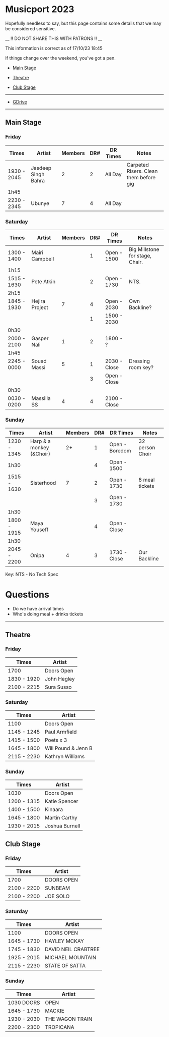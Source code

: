 # Musicport 2023

Hopefully needless to say, but this page contains some details that we may be considered sensitive. 

__ !! DO NOT SHARE THIS WITH PATRONS !! __

This information is correct as of 17/10/23 18:45

If things change over the weekend, you've got a pen.

- [Main Stage](Musicport23.md#main-stage)

- [Theatre](Musicport23.md#theatre)

- [Club Stage](Musicport23.md#club-stage)

---

- [GDrive](https://drive.google.com/drive/folders/1gEQrz5yg2ArXwWQ9UqjvI7DMlquL1Rcy)

---

## Main Stage

### Friday
| Times | Artist | Members | DR# | DR Times | Notes |
|---|---|---|---|---|---|
| 1930 - 2045 | Jasdeep Singh Bahra | 2 | 2 | All Day | Carpeted Risers. Clean them before gig
| 1h45 |
| 2230 - 2345 | Ubunye | 7| 4|All Day||

### Saturday
| Times | Artist | Members | DR# | DR Times | Notes |
|---|---|---|---|---|---|
| 1300 - 1400 | Mairi Campbell |   | 1 | Open - 1500 | Big Millstone for stage, Chair. |
| 1h15 |
| 1515 - 1630 | Pete Atkin     |   | 2 | Open - 1730 | NTS. |
| 2h15 |
| 1845 - 1930 | Hejira Project | 7 | 4 | Open - 2030 | Own Backline? |
|             |                |   | 1 | 1500 - 2030 |  |
| 0h30 |
| 2000 - 2100 | Gasper Nali    | 1 | 2 | 1800 - ?    |  |
| 1h45 |
| 2245 - 0000 | Souad Massi    | 5 | 1 | 2030 - Close | Dressing room key? |
|             |                |   | 3 | Open - Close | |
| 0h30 |
| 0030 - 0200 | Massilla SS    | 4 | 4 | 2100 - Close | | 

### Sunday
| Times | Artist | Members | DR# | DR Times | Notes |
|---|---|---|---|---|---|
|  1230 - 1345 | Harp & a monkey (&Choir) | 2+ | 1 | Open - Boredom | 32 person Choir |
| 1h30 | || 4 | Open - 1500 |
|  1515 - 1630 | Sisterhood               |  7 | 2 | Open - 1730 | 8 meal tickets |
|              |                          |    | 3 | Open - 1730 | |
| 1h30 |
|  1800 - 1915 | Maya Youseff             |    | 4 | Open - Close |  |
| 1h30 |
|  2045 - 2200 | Onipa                    | 4  | 3 | 1730 - Close | Our Backline |

Key:
NTS - No Tech Spec

# Questions

- Do we have arrival times 
- Who's doing meal + drinks tickets

---

## Theatre

### Friday

| Times | Artist |
| --- | --- |
| 1700  | Doors Open |
| 1830 - 1920 | John Hegley |
| 2100 - 2215 | Sura Susso |

### Saturday

| Times | Artist |
| --- | --- |
| 1100   | Doors Open |
| 1145 - 1245 | Paul Armfield |
| 1415 - 1500 | Poets x 3 |
| 1645 - 1800 | Will Pound & Jenn B |
| 2115 - 2230 | Kathryn Williams |

### Sunday

| Times | Artist |
| --- | --- |
|1030 | Doors Open |
|1200 - 1315 | Katie Spencer |
|1400 - 1500 | Kinaara |
|1645 - 1800 | Martin Carthy |
|1930 - 2015 | Joshua Burnell |

## Club Stage

### Friday

| Times | Artist |
| --- | --- |
| 1700  | DOORS OPEN
| 2100 - 2200 | SUNBEAM
| 2100 - 2200 | JOE SOLO

### Saturday 

| Times | Artist |
| --- | --- |
| 1100 | DOORS OPEN |
| 1645 - 1730 | HAYLEY MCKAY |
| 1745 - 1830 | DAVID NEIL CRABTREE |
| 1925 - 2015 | MICHAEL MOUNTAIN |
| 2115 - 2230 | STATE OF SATTA |

### Sunday 

| Times | Artist |
| --- | --- |
|1030 DOORS | OPEN |
|1645 - 1730 | MACKIE |
|1930 - 2030 | THE WAGON TRAIN |
|2200 - 2300 | TROPICANA |